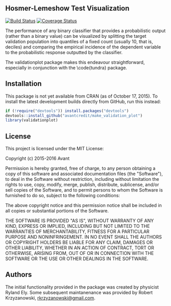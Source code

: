 ## Hosmer-Lemeshow Test Visualization
[![Build Status](https://travis-ci.org/avantcredit/make_validation_plot.svg?branch=master)](https://travis-ci.org/avantcredit/validationplot) [![Coverage Status](https://coveralls.io/repos/avantcredit/make_validation_plot/badge.svg?branch=master&service=github)](https://coveralls.io/r/avantcredit/make_validation_plot)

The performance of any binary classifier that provides a probabilistic
output (rather than a binary value) can be visualized by
splitting the target validation population into quantiles
of a fixed count (usually 10, that is, deciles) and comparing
the empirical incidence of the dependent variable to the
probabilistic response outputted by the classifier.

The validationplot package makes this endeavour straightforward,
especially in conjunction with the \code{tundra} package.

## Installation

This package is not yet available from CRAN (as of October 17, 2015).
To install the latest development builds directly from GitHub, run this instead:

```R
if (!require("devtools")) install.packages("devtools")
devtools::install_github("avantcredit/make_validation_plot")
library(validationplot)
```

## License

This project is licensed under the MIT License:

Copyright (c) 2015-2016 Avant

Permission is hereby granted, free of charge, to any person obtaining
a copy of this software and associated documentation files (the
"Software"), to deal in the Software without restriction, including
without limitation the rights to use, copy, modify, merge, publish,
distribute, sublicense, and/or sell copies of the Software, and to
permit persons to whom the Software is furnished to do so, subject to
the following conditions:

The above copyright notice and this permission notice shall be included
in all copies or substantial portions of the Software.

THE SOFTWARE IS PROVIDED "AS IS", WITHOUT WARRANTY OF ANY KIND,
EXPRESS OR IMPLIED, INCLUDING BUT NOT LIMITED TO THE WARRANTIES OF
MERCHANTABILITY, FITNESS FOR A PARTICULAR PURPOSE AND NONINFRINGEMENT.
IN NO EVENT SHALL THE AUTHORS OR COPYRIGHT HOLDERS BE LIABLE FOR ANY
CLAIM, DAMAGES OR OTHER LIABILITY, WHETHER IN AN ACTION OF CONTRACT,
TORT OR OTHERWISE, ARISING FROM, OUT OF OR IN CONNECTION WITH THE
SOFTWARE OR THE USE OR OTHER DEALINGS IN THE SOFTWARE.

## Authors

The initial functionality provided in the package was created by physicist Ryland Ely.
Some subsequent maintanenance was provided by Robert Krzyzanowski,
rkrzyzanowski@gmail.com. 


